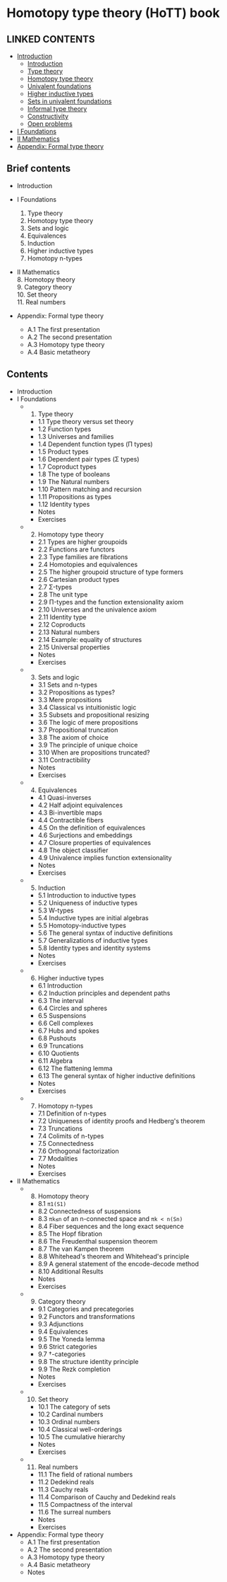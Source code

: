 # Homotopy type theory (HoTT) book

## LINKED CONTENTS

- [Introduction](./0-introduction/README.md)
  - [Introduction](./0-introduction/1-introduction.md)
  - [Type theory](./0-introduction/2-type-theory.md)
  - [Homotopy type theory](./0-introduction/3-homotopy-type-theory.md)
  - [Univalent foundations](./0-introduction/4-univalent-foundations.md)
  - [Higher inductive types](./0-introduction/5-higher-inductive-types.md)
  - [Sets in univalent foundations](./0-introduction/6-sets-in-univalent-foundations.md)
  - [Informal type theory](./0-introduction/7-informal-type-theory.md)
  - [Constructivity](./0-introduction/8-constructivity.md)
  - [Open problems](./0-introduction/9-open-problems.md)
- [I Foundations](./1-foundations/README.md)
- [II Mathematics](./2-mathematics/README.md)
- [Appendix: Formal type theory](./3-appendix/README.md)

## Brief contents

- Introduction

- I Foundations   
  1. Type theory    
  2. Homotopy type theory    
  3. Sets and logic
  4. Equivalences
  5. Induction
  6. Higher inductive types
  7. Homotopy n-types
- II Mathematics   
  8. Homotopy theory  
  9. Category theory   
  10. Set theory   
  11. Real numbers
- Appendix: Formal type theory
  - A.1 The first presentation
  - A.2 The second presentation
  - A.3 Homotopy type theory
  - A.4 Basic metatheory

## Contents

- Introduction
- I Foundations
  - 1. Type theory
    - 1.1 Type theory versus set theory
    - 1.2 Function types
    - 1.3 Universes and families
    - 1.4 Dependent function types (Π types)
    - 1.5 Product types
    - 1.6 Dependent pair types (Σ types)
    - 1.7 Coproduct types
    - 1.8 The type of booleans
    - 1.9 The Natural numbers
    - 1.10 Pattern matching and recursion
    - 1.11 Propositions as types
    - 1.12 Identity types
    - Notes
    - Exercises
  - 2. Homotopy type theory
    - 2.1 Types are higher groupoids
    - 2.2 Functions are functors
    - 2.3 Type families are fibrations
    - 2.4 Homotopies and equivalences
    - 2.5 The higher groupoid structure of type formers
    - 2.6 Cartesian product types
    - 2.7 Σ-types
    - 2.8 The unit type
    - 2.9 Π-types and the function extensionality axiom
    - 2.10 Universes and the univalence axiom
    - 2.11 Identity type
    - 2.12 Coproducts
    - 2.13 Natural numbers
    - 2.14 Example: equality of structures
    - 2.15 Universal properties
    - Notes
    - Exercises
  - 3. Sets and logic
    - 3.1 Sets and n-types
    - 3.2 Propositions as types?
    - 3.3 Mere propositions
    - 3.4 Classical vs intuitionistic logic
    - 3.5 Subsets and propositional resizing
    - 3.6 The logic of mere propositions
    - 3.7 Propositional truncation
    - 3.8 The axiom of choice
    - 3.9 The principle of unique choice
    - 3.10 When are propositions truncated?
    - 3.11 Contractibility
    - Notes
    - Exercises
  - 4. Equivalences
    - 4.1 Quasi-inverses
    - 4.2 Half adjoint equivalences
    - 4.3 Bi-invertible maps
    - 4.4 Contractible fibers
    - 4.5 On the definition of equivalences
    - 4.6 Surjections and embeddings
    - 4.7 Closure properties of equivalences
    - 4.8 The object classifier
    - 4.9 Univalence implies function extensionality
    - Notes
    - Exercises
  - 5. Induction
    - 5.1 Introduction to inductive types
    - 5.2 Uniqueness of inductive types
    - 5.3 W-types
    - 5.4 Inductive types are initial algebras
    - 5.5 Homotopy-inductive types
    - 5.6 The general syntax of inductive definitions
    - 5.7 Generalizations of inductive types
    - 5.8 Identity types and identity systems
    - Notes
    - Exercises
  - 6. Higher inductive types
    - 6.1 Introduction
    - 6.2 Induction principles and dependent paths
    - 6.3 The interval
    - 6.4 Circles and spheres
    - 6.5 Suspensions
    - 6.6 Cell complexes
    - 6.7 Hubs and spokes
    - 6.8 Pushouts
    - 6.9 Truncations
    - 6.10 Quotients
    - 6.11 Algebra
    - 6.12 The flattening lemma
    - 6.13 The general syntax of higher inductive definitions
    - Notes
    - Exercises
  - 7. Homotopy n-types
    - 7.1 Definition of n-types
    - 7.2 Uniqueness of identity proofs and Hedberg's theorem
    - 7.3 Truncations
    - 7.4 Colimits of n-types
    - 7.5 Connectedness
    - 7.6 Orthogonal factorization
    - 7.7 Modalities
    - Notes
    - Exercises
- II Mathematics
  - 8. Homotopy theory
    - 8.1 `π1(S1)`
    - 8.2 Connectedness of suspensions
    - 8.3 `πk≤n` of an n-connected space and `πk < n(Sn)`
    - 8.4 Fiber sequences and the long exact sequence
    - 8.5 The Hopf fibration
    - 8.6 The Freudenthal suspension theorem
    - 8.7 The van Kampen theorem
    - 8.8 Whitehead's theorem and Whitehead's principle
    - 8.9 A general statement of the encode-decode method
    - 8.10 Additional Results
    - Notes
    - Exercises
  - 9. Category theory
    - 9.1 Categories and precategories
    - 9.2 Functors and transformations
    - 9.3 Adjunctions
    - 9.4 Equivalences
    - 9.5 The Yoneda lemma
    - 9.6 Strict categories
    - 9.7 †-categories
    - 9.8 The structure identity principle
    - 9.9 The Rezk completion
    - Notes
    - Exercises
  - 10. Set theory
    - 10.1 The category of sets
    - 10.2 Cardinal numbers
    - 10.3 Ordinal numbers
    - 10.4 Classical well-orderings
    - 10.5 The cumulative hierarchy
    - Notes
    - Exercises
  - 11. Real numbers
    - 11.1 The field of rational numbers
    - 11.2 Dedekind reals
    - 11.3 Cauchy reals
    - 11.4 Comparison of Cauchy and Dedekind reals
    - 11.5 Compactness of the interval
    - 11.6 The surreal numbers
    - Notes
    - Exercises
- Appendix: Formal type theory
  - A.1 The first presentation
  - A.2 The second presentation
  - A.3 Homotopy type theory
  - A.4 Basic metatheory
  - Notes
